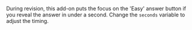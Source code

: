 During revision, this add-on puts the focus on the 'Easy' answer button if you
reveal the answer in under a second. Change the `seconds` variable to adjust
the timing.
